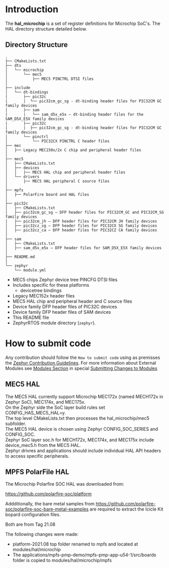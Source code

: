 # Introduction

The **hal_microchip** is a set of register definitions for Microchip SoC's.
The HAL directory structure detailed below.

## Directory Structure


```
.
├── CMakeLists.txt
├── dts
│   └── microchip
│       └── mec5
│           ├── MEC5 PINCTRL DTSI files
│
├── include
│   └── dt-bindings
|       ├── pic32c
|       |  └── pic32cm_gc_sg - dt-binding header files for PIC32CM GC family devices
│       ├── sam
|       |   └── sam_d5x_e5x — dt-binding header files for the SAM_D5X_E5X family devices
|       ├── pic32c
|       |  ├── pic32cm_gc_sg - dt-binding header files for PIC32CM GC family devices
│       └── pinctrl
│           └── PIC32CX PINCTRL C header files
├── mec
│   ├── Legacy MEC150x/2x C chip and peripheral header files
│
├── mec5
│   ├── CMakeLists.txt
│   ├── devices
│   │   ├── MEC5 HAL chip and peripheral header files
│   └── drivers
│       ├── MEC5 HAL peripheral C source files
│
├── mpfs
│   ├── PolarFire board and HAL files
│
├── pic32c
│   ├── CMakeLists.txt
│   ├── pic32cm_gc_sg — DFP header files for PIC32CM_GC and PIC32CM_SG family devices
|   ├── pic32cm_jh — DFP header files for PIC32CM JH family devices
│   ├── pic32cz_sg — DFP header files for PIC32CX SG family devices
│   ├── pic32cz_ca — DFP header files for PIC32CZ CA family devices
│
├── sam
│   ├── CMakeLists.txt
│   ├── sam_d5x_e5x — DFP header files for SAM_D5X_E5X family devices
│
├── README.md
│
└── zephyr
    └── module.yml

```

 - MEC5 chips Zephyr device tree PINCFG DTSI files
 - Includes specific for these platforms
   - devicetree bindings
 - Legacy MEC152x header files
 - MEC5 HAL chip and peripheral header and C source files
 - Device family DFP header files of PIC32C devices
 - Device family DFP header files of SAM devices
 - This README file
 - ZephyrRTOS module directory (`zephyr`).

# How to submit code

Any contribution should follow the `How to submit code` using as premisses the
[Zephyr Contribution Guidelines](https://docs.zephyrproject.org/latest/contribute/index.html).
For more information about External Modules see
[Modules Section](https://docs.zephyrproject.org/latest/develop/modules.html) in special
[Submitting Changes to Modules](https://docs.zephyrproject.org/latest/develop/modules.html#submitting-changes-to-modules)

## MEC5 HAL
The MEC5 HAL currently support Microchip MEC172x (named MECH172x in Zephyr SoC), MEC174x, and MEC175x.<br/>
On the Zephyr side the SoC layer build rules set CONFIG_HAS_MEC5_HAL=y.<br/>
The top level CMakeLists.txt then processes the hal_microchip/mec5 subfolder.<br/>
The MEC5 HAL device is chosen using Zephyr CONFIG_SOC_SERIES and CONFIG_SOC.<br/>
Zephyr SoC layer soc.h for MECH172x, MEC174x, and MEC175x include device_mec5.h from the MEC5 HAL.<br/>
Zephyr drivres and applications should include individual HAL API headers to access specific peripherals.<br/>

## MPFS PolarFile HAL
The Microchip Polarfire SOC HAL was downloaded from:

https://github.com/polarfire-soc/platform

Addditionally, the bare metal samples from https://github.com/polarfire-soc/polarfire-soc-bare-metal-examples
are required to extract the Icicle Kit bopard configuration files.

Both are from Tag 21.08

The following changes were made:

 - platform-2021.08 top folder renamed to mpfs and located at modules/hal/microchip
 - The applications/mpfs-pmp-demo/mpfs-pmp-app-u54-1/src/boards folder is copied to modules/hal/microchip/mpfs

